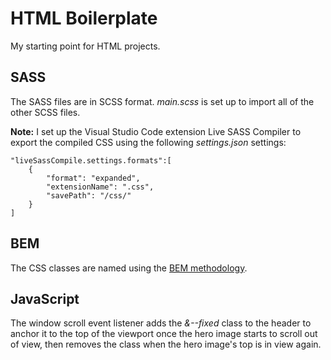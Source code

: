 # HTML Boilerplate
My starting point for HTML projects.

## SASS
The SASS files are in SCSS format. *main.scss* is set up to import all of the other SCSS files.

**Note:** I set up the Visual Studio Code extension Live SASS Compiler to export the compiled CSS using the following *settings.json* settings:

```
"liveSassCompile.settings.formats":[
    {
        "format": "expanded",
        "extensionName": ".css",
        "savePath": "/css/"
    } 
] 
```

## BEM
The CSS classes are named using the [BEM methodology](http://getbem.com/introduction/).

## JavaScript
The window scroll event listener adds the *&--fixed* class to the header to anchor it to the top of the viewport once the hero image starts to scroll out of view, then removes the class when the hero image's top is in view again.